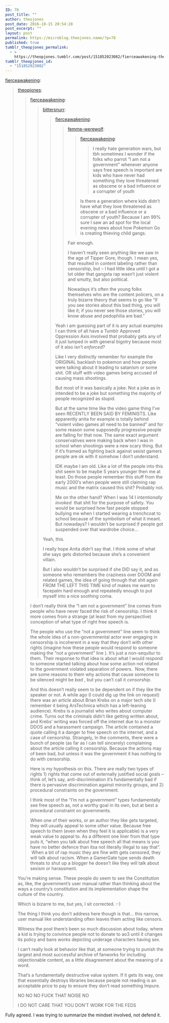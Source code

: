 ```yaml
---
ID: 78
post_title: ""
author: theojones
post_date: 2016-10-15 20:54:28
post_excerpt: ""
layout: post
permalink: https://microblog.theojones.name/?p=78
published: true
tumblr_theopjones_permalink:
  - >
    https://theopjones.tumblr.com/post/151852023082/fierceawakening-theopjones
tumblr_theopjones_id:
  - "151852023082"
---
```

<p><a class="tumblr_blog" href="http://fierceawakening.tumblr.com/post/151851525935">fierceawakening</a>:</p>
<blockquote>
<p><a class="tumblr_blog" href="http://theopjones.tumblr.com/post/151850025977">theopjones</a>:</p>
<blockquote>
<p><a class="tumblr_blog" href="http://fierceawakening.tumblr.com/post/151837049555">fierceawakening</a>:</p>
<blockquote>
<p><a class="tumblr_blog" href="http://bittersnurr.tumblr.com/post/151813362677">bittersnurr</a>:</p>
<blockquote>
<p><a class="tumblr_blog" href="http://fierceawakening.tumblr.com/post/151803051820">fierceawakening</a>:</p>
<blockquote>
<p><a class="tumblr_blog" href="http://femme-werewolf.tumblr.com/post/151802352081">femme-werewolf</a>:</p>
<blockquote>
<p><a class="tumblr_blog" href="http://fierceawakening.tumblr.com/post/151746145460">fierceawakening</a>:</p>
<blockquote>
<p>I really hate generation wars, but tbh sometimes I wonder if the folks who parrot “I am not a government” whenever anyone says free speech is important are kids who have never had something they love threatened as obscene or a bad influence or a corrupter of youth</p>
</blockquote>
<p>Is there a generation where kids didn’t have what they love threatened as obscene or a bad influence or a corrupter of youth? Because I am 99% sure I saw an ad spot for the local evening news about how Pokemon Go is creating thieving child gangs. </p>
</blockquote>
<p>Fair enough.</p>
<p>I haven’t really seen anything like we saw in the age of Tipper Gore, though. I mean yes, that resulted in content labeling rather than censorship, but – I had little idea until I got a lot older that gangsta rap wasn’t just violent and smutty, but also political.</p>
<p>Nowadays it’s often the young folks themselves who are the content policers, on a truly bizarre theory that seems to go like “if you see stories about this bad thing, you will like it; if you never see those stories, you will know abuse and pedophilia are bad.”</p>
</blockquote>
<p>Yeah i am guessing part of it is any actual examples I can think of all have a Tumblr Approved Oppression Axis involved that probably gets any of it just lumped in with general bigotry because most of it also isn’t <i>enforced</i>?</p>
<p>Like I very distinctly remember for example the ORIGINAL backlash to pokemon and how people were talking about it leading to satanism or some shit. OR stuff with video games being accused of causing mass shootings. <br /></p>
<p>But most of it was basically a joke. Not a joke as in intended to be a joke but something the majority of people recognized as stupid.</p>
<p>But at the same time like the video game thing I’ve seen RECENTLY BEEN SAID BY FEMINISTS. Like apparently anita for example is totally behind “violent video games all need to be banned” and for some reason some supposedly progressive people are falling for that now. The same exact argument conservatives were making back when I was in school when shootings were a new scary thing. But if it’s framed as fighting back against sexist gamers people are ok with it somehow I don’t understand.</p>
<p>IDK maybe I am old. Like a lot of the people into this shit seem to be maybe 5 years younger then me at least. Do those people remember this stuff from the early 2000′s when people were still claiming rap music and the matrix caused this shit? Probably not.</p>
<p>Me on the other hand? When I was 14 I <i>intentionally invoked  </i>that shit for the purpose of safety. You would be surprised how fast people stopped bullying me when I started wearing a trenchcoat to school because of the symbolism of what it meant. But nowadays? I wouldn’t be surprised if people got suspended over that wardrobe choice…<br /></p>
</blockquote>
<p>Yeah, this.</p>
<p>I really hope Anita didn’t say that. I think some of what she says gets distorted because she’s a convenient villain.</p>
<p>But I also wouldn’t be surprised if she DID say it, and as someone who remembers the craziness over DOOM and related games, the idea of going through that shit again FROM THE LEFT THIS TIME kind of makes me want to facepalm hard enough and repeatedly enough to put myself into a nice soothing coma.</p>
</blockquote>
<p>I don’t really think the “I am not a government” line comes from people who have never faced the risk of censorship. I think it more comes from a strange (at least from my perspective) conception of what type of right free speech is. </p>
<p>The people who use the “not a government” line seem to think the whole idea of a non-governmental actor ever engaging in censorship is incoherent in a way that they don’t with other rights (imagine how these people would respond to someone making the “not a government” line ). It’s just a non-sequitur to them. Their response to that idea is about what I would respond to someone started talking about how some action not related to the government violated separation of powers.  Now, there are some reasons to them why actions that cause someone to be silenced might be <i>bad</i> , but you can’t call it <i>censorship</i>.  </p>
<p>And this doesn’t really seem to be dependent on if they like the speaker or not. A while ago (I could dig up the link on request) there was an article about Brian Krebs on a major tech site (I remember it being ArsTechnica which has a left-leaning audience). Krebs is a journalist who writes about computer crime. Turns out the criminals didn’t like getting written about, and Krebs’ writing was forced off the internet due to a monster DDOS and a harassment campaign. The article contained a quote calling it a danger to free speech on the internet, and a case of censorship. Strangely, In the comments, there were a bunch of people (as far as I can tell sincerely) complaining about the article calling it censorship. Because the actions may of been bad, but unless it was the government it has nothing to do with censorship. </p>
<p>Here is my hypothesis on this. There are really two types of rights 1) rights that come out of externally justified social goals – think of, let’s say, anti-discrimination it’s fundamentally bad if there is pervasive discrimination against minority groups, and 2) procedural constraints on the government. </p>
<p>I think most of the “I’m not a government” types fundamentally see free speech as, not a worthy goal in its own, but at best a procedural constraint on governments. <br /></p>
<p>When one of their works, or an author they like gets targeted, they will usually appeal to some <i>other</i> value. Because free speech to them (even when they feel it is applicable) is a very weak value to appeal to. As a different one liner from that type puts it, “when you talk about free speech all that means is you have no better defence than itsa not literally illegal to say that”.  When a bit of rap music they are fine with gets censored, they will talk about racism. When a GamerGate type sends death threats to shut up a blogger he doesn’t like they will talk about sexism or harassment. </p>
</blockquote>
<p>You’re making sense. These people do seem to see the Constitution as, like, the government’s user manual rather than thinking about the ways a country’s constitution and its implementation shape the culture of the country.</p>
<p>Which is bizarre to me, but yes, I sit corrected. :-)</p>
<p>The thing I think you don’t address here though is that… this narrow, user manual like understanding often leaves them acting like censors.</p>
<p>Witness the post there’s been so much discussion about today, where a kid is trying to convince people not to donate to ao3 until it changes its policy and bans works depicting underage characters having sex.</p>
<p>I can’t really look at behavior like that, at someone trying to punish the largest and most successful archive of fanworks for including objectionable content, as a little disagreement about the meaning of a word.</p>
<p>That’s a fundamentally destructive value system. If it gets its way, one that essentially destroys libraries because people not reading is an acceptable price to pay to ensure they don’t read something Impure.</p>
<p>NO NO NO FUCK THAT NOISE NO</p>I DO NOT CARE THAT YOU DON’T WORK FOR THE FEDS
</blockquote>

<p>Fully agreed. I was trying to summarize the mindset involved, not defend it.</p>